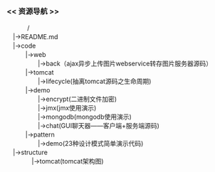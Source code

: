 ### << 资源导航 >>  
　　
　/  
　|->README.md  
　|->code  
　　　|->web  
　　　　　|->back（ajax异步上传图片webservice转存图片服务器源码）  
　　　|->tomcat  
　　　　　|->lifecycle(抽离tomcat源码之生命周期)  
　　　|->demo  
　　　　　|->encrypt(二进制文件加密)  
　　　　　|->jmx(jmx使用演示)  
　　　　　|->mongodb(mongodb使用演示)  
　　　　　|->chat(GUI聊天器——客户端+服务端源码)  
　　　|->pattern  
　　　　　|->demo(23种设计模式简单演示代码)  
　|->structure  
　　　　|->tomcat(tomcat架构图)  
